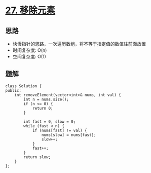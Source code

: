 # [27. 移除元素](https://leetcode.cn/problems/remove-element/description/)

## 思路
- 快慢指针的思路，一次遍历数组，将不等于指定值的数值往前面放置
- 时间复杂度: O(n)
- 空间复杂度: O(1)

## 题解
```
class Solution {
public:
    int removeElement(vector<int>& nums, int val) {
        int n = nums.size();
        if (n <= 0) {
            return 0;
        }

        int fast = 0, slow = 0;
        while (fast < n) {
            if (nums[fast] != val) {
                nums[slow] = nums[fast];
                slow++;
            }
            fast++;
        }
        return slow;
    }
};
```